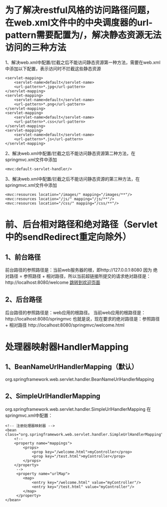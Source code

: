 # 为了解决restful风格的访问路径问题，在web.xml文件中的中央调度器的url-pattern需要配置为/，解决静态资源无法访问的三种方法
1、解决web.xml中配置/拦截之后不能访问静态资源第一种方法，需要在web.xml中添加以下配置，表示访问时不拦截这些静态资源
```
<servlet-mapping>
    <servlet-name>default</servlet-name>
    <url-pattern>*.jpg</url-pattern>
</servlet-mapping>
<servlet-mapping>
    <servlet-name>default</servlet-name>
    <url-pattern>*.png</url-pattern>
</servlet-mapping>
<servlet-mapping>
    <servlet-name>default</servlet-name>
    <url-pattern>*.css</url-pattern>
</servlet-mapping>
<servlet-mapping>
    <servlet-name>default</servlet-name>
    <url-pattern>*.js</url-pattern>
</servlet-mapping>
```

2、解决web.xml中配置/拦截之后不能访问静态资源第二种方法，在springmvc.xml文件中添加
```
<mvc:default-servlet-handler/>
```
	
3、解决web.xml中配置/拦截之后不能访问静态资源的第三种方法，在springmvc.xml文件中添加
```
<mvc:resources location="/images/" mapping="/images/**"/>
<mvc:resources location="/js/" mapping="/js/**"/>
<mvc:resources location="/css/" mapping="/css/**"/>
```

# 前、后台相对路径和绝对路径（Servlet中的sendRedirect重定向除外）
## 1、前台路径
前台路径的参照路径是：当前web服务器的根，即http://127.0.0.1:8080
因为 绝对路径 = 参照路径 + 相对路径，所以当前超链接所提交的请求绝对路径是：
http://localhost:8080/welcome
<a href="/welcome.html">跳转到欢迎页面</a>

## 2、后台路径
后台路径的参照路径是：web应用的根路径。
当前web应用的根路径是：http://localhost:8080/springmvc
也就是说，现在要求的绝对路径是：参照路径 + 相对路径
http://localhost:8080/springmvc/welcome.html

# 处理器映射器HandlerMapping
## 1、BeanNameUrlHandlerMapping（默认）
org.springframework.web.servlet.handler.BeanNameUrlHandlerMapping
## 2、SimpleUrlHandlerMapping
org.springframework.web.servlet.handler.SimpleUrlHandlerMapping
在springmvc.xml中配置：
```
<!-- 注册处理器映射器 -->
<bean class="org.springframework.web.servlet.handler.SimpleUrlHandlerMapping">
	<!-- 
	<property name="mappings">
		<props>
			<prop key="/welcome.html">myController</prop>
			<prop key="/test.html">myController</prop>
		</props>
	</property>
	 -->
	 <property name="urlMap">
	 	<map>
	 		<entry key="/welcome.html" value="myController"/>
	 		<entry key="/test.html" value="myController"/>
	 	</map>
	 </property>
</bean>
```


